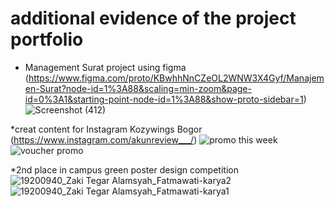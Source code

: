 # additional evidence of the project portfolio

* Management Surat project using figma
(https://www.figma.com/proto/KBwhhNnCZeOL2WNW3X4Gyf/Manajemen-Surat?node-id=1%3A88&scaling=min-zoom&page-id=0%3A1&starting-point-node-id=1%3A88&show-proto-sidebar=1)
![Screenshot (412)](https://user-images.githubusercontent.com/90232788/222398141-e94f68b0-7d42-4be2-acc2-79681de9e7fa.png)

*creat content for Instagram Kozywings Bogor
(https://www.instagram.com/akunreview___/)
![promo this week](https://user-images.githubusercontent.com/90232788/222398963-4d8a558b-7578-4f75-a098-9fce33bd992d.png)
![voucher promo](https://user-images.githubusercontent.com/90232788/222398979-e81a8281-b514-44f4-a4aa-683c484054a2.png)

*2nd place in campus green poster design competition
![19200940_Zaki Tegar Alamsyah_Fatmawati-karya2](https://user-images.githubusercontent.com/90232788/222399911-ba4e1571-d0b7-4ae9-818d-3ff765a11f51.jpg)
![19200940_Zaki Tegar Alamsyah_Fatmawati-karya1](https://user-images.githubusercontent.com/90232788/222399928-82286efb-7f39-4b25-ad86-930ad6eaf964.jpg)

